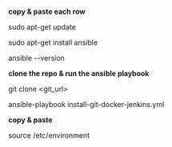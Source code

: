 **copy & paste each row** 

sudo apt-get update

sudo apt-get install ansible

ansible --version

**clone the repo & run the ansible playbook**

git clone <git_url>

ansible-playbook install-git-docker-jenkins.yml

**copy & paste**

source /etc/environment
